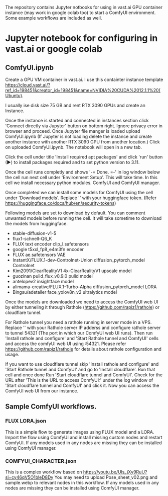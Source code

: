 The repository contains Jupyter notbooks for using in vast.ai GPU container instance (may work in google colab too) to start a ComfyUI environment. Some example workflows are included as well.

# Jupyter notebook for configuring in vast.ai or google colab
## ComfyUI.ipynb
Create a GPU VM container in vast.ai. I use this containter instance template https://cloud.vast.ai/?ref_id=198451&creator_id=198451&name=NVIDIA%20CUDA%2012.1.1%20(Ubuntu).

I usually ise disk size 75 GB and rent RTX 3090 GPUs and create an Instance.

Once the instance is started and connected in instances section click 'Connect directly via Jupyter' button on bottom right. Ignore privacy error in browser and proceed. Once Jupyter file manger is loaded upload ComfyUI.ipynb 
(If Jupyter is not loading delete the instance and create another instance with another RTX 3090 GPU from another location.) Click on uploaded ComfyUI.ipynb. The notebook will open in a new tab.

Click the cell under title 'Install required apt packages' and click 'run' button (▶) to install packages required and to set python version to 3.11.

Once the cell runs completly and shows '-= Done. =-' in log window below the cell run next cell under 'Environment Setup'. This will take time. In this cell we install necessary python modules. ComfyUI and ComfyUI manager.

Once completed we can install some models for ComfyUI using the cell under 'Download models'. Replace '<Enter your Huggingface token here>' with your huggingface token. (Refer https://huggingface.co/docs/hub/en/security-tokens)

Following models are set to download by default. You can comment unwanted models before running the cell. It will take sometime to download the models from huggingface.

* stable-diffusion-v1-5
* flux1-schnell-Q6_K
* FLUX text encoder clip_l.safetensors
* google t5xxl_fp8_e4m3fn encoder
* FLUX ae.safetensors VAE
* InstantX/FLUX.1-dev-Controlnet-Union diffusion_pytorch_model Controlnet
* Kim2091/ClearRealityV1 4x-ClearRealityV1 upscale model
* guozinan pulid_flux_v0.9.0 pulid model
* antelopev2 insightface model
* alimama-creative/FLUX.1-Turbo-Alpha diffusion_pytorch_model LORA
* Bingsu/adetailer face_yolov8n_v2 ultralytics model

Once the models are downloaded we need to access the ComfyUI web UI by either tunneling it through Rathole (https://github.com/rapiz1/rathole) or cloudflare tunnel.

For Rathole tunnel you need a rathole running in server mode in a VPS. Replace '<Enter your rathole server IP>' with your Rathole server IP adderss and configure rathole server to tunnel 54321 (The port in which our ComfyUI web UI runs). 
Then run 'Install rathole and configure' and 'Start Rathole tunnel and ComfyUI' cells and access the comfyUI web UI using <Your rathole server IP>:54321. Please refer https://github.com/rapiz1/rathole for details about rathole configuration and usage.

If you want to use cloudflare tunnel skip 'Install rathole and configure' and 'Start Rathole tunnel and ComfyUI' and go to 'Install cloudflare'. Run that cell and once done Run 'Start cloudflare tunnel and ComfyUI'. 
Check for the URL after 'This is the URL to access ComfyUI:' under the log window of 'Start cloudflare tunnel and ComfyUI' and click it. Now you can access the ComfyUI web UI from our instance.

## Sample ComfyUI workflows.
### FLUX LORA.json 
This is a simple flow to generate images using FLUX model and a LORA. Import the flow using ComfyUI and install missing custom nodes and restart ComfyUI. If any models used in any nodes are missing they can be installed using ComfyUI manager.

### COMFYUI_CHARACTER.json 
This is a complex workflow based on https://youtu.be/Uls_jXy9RuU?si=cy46qV5O1bleD8Dy
You may need to upload Pose_sheet_v02.png and sample.webp to relevant nodes in this workflow. If any models used in any nodes are missing they can be installed using ComfyUI manager.
